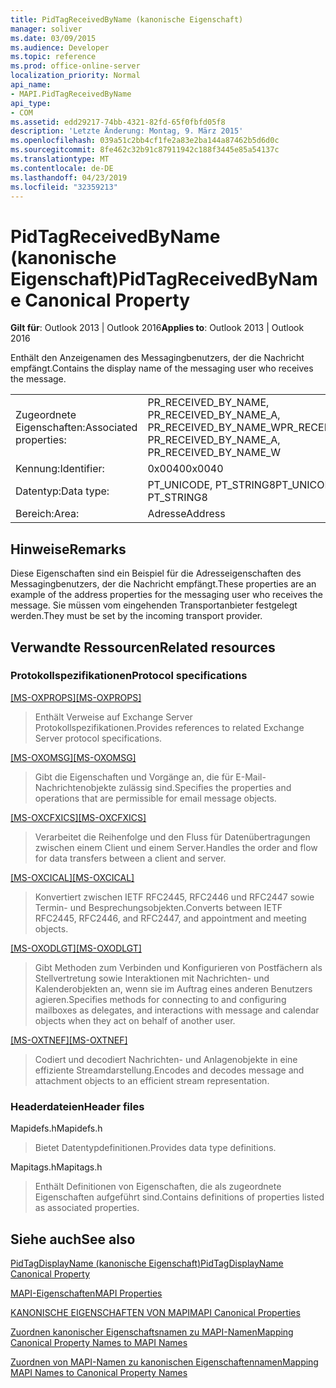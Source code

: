 ```yaml
---
title: PidTagReceivedByName (kanonische Eigenschaft)
manager: soliver
ms.date: 03/09/2015
ms.audience: Developer
ms.topic: reference
ms.prod: office-online-server
localization_priority: Normal
api_name:
- MAPI.PidTagReceivedByName
api_type:
- COM
ms.assetid: edd29217-74bb-4321-82fd-65f0fbfd05f8
description: 'Letzte Änderung: Montag, 9. März 2015'
ms.openlocfilehash: 039a51c2bb4cf1fe2a83e2ba144a87462b5d6d0c
ms.sourcegitcommit: 8fe462c32b91c87911942c188f3445e85a54137c
ms.translationtype: MT
ms.contentlocale: de-DE
ms.lasthandoff: 04/23/2019
ms.locfileid: "32359213"
---
```

# <a name="pidtagreceivedbyname-canonical-property"></a><span data-ttu-id="9dc60-103">PidTagReceivedByName (kanonische Eigenschaft)</span><span class="sxs-lookup"><span data-stu-id="9dc60-103">PidTagReceivedByName Canonical Property</span></span>

  
  
<span data-ttu-id="9dc60-104">**Gilt für**: Outlook 2013 | Outlook 2016</span><span class="sxs-lookup"><span data-stu-id="9dc60-104">**Applies to**: Outlook 2013 | Outlook 2016</span></span> 
  
<span data-ttu-id="9dc60-105">Enthält den Anzeigenamen des Messagingbenutzers, der die Nachricht empfängt.</span><span class="sxs-lookup"><span data-stu-id="9dc60-105">Contains the display name of the messaging user who receives the message.</span></span>
  
|||
|:-----|:-----|
|<span data-ttu-id="9dc60-106">Zugeordnete Eigenschaften:</span><span class="sxs-lookup"><span data-stu-id="9dc60-106">Associated properties:</span></span>  <br/> |<span data-ttu-id="9dc60-107">PR_RECEIVED_BY_NAME, PR_RECEIVED_BY_NAME_A, PR_RECEIVED_BY_NAME_W</span><span class="sxs-lookup"><span data-stu-id="9dc60-107">PR_RECEIVED_BY_NAME, PR_RECEIVED_BY_NAME_A, PR_RECEIVED_BY_NAME_W</span></span>  <br/> |
|<span data-ttu-id="9dc60-108">Kennung:</span><span class="sxs-lookup"><span data-stu-id="9dc60-108">Identifier:</span></span>  <br/> |<span data-ttu-id="9dc60-109">0x0040</span><span class="sxs-lookup"><span data-stu-id="9dc60-109">0x0040</span></span>  <br/> |
|<span data-ttu-id="9dc60-110">Datentyp:</span><span class="sxs-lookup"><span data-stu-id="9dc60-110">Data type:</span></span>  <br/> |<span data-ttu-id="9dc60-111">PT_UNICODE, PT_STRING8</span><span class="sxs-lookup"><span data-stu-id="9dc60-111">PT_UNICODE, PT_STRING8</span></span>  <br/> |
|<span data-ttu-id="9dc60-112">Bereich:</span><span class="sxs-lookup"><span data-stu-id="9dc60-112">Area:</span></span>  <br/> |<span data-ttu-id="9dc60-113">Adresse</span><span class="sxs-lookup"><span data-stu-id="9dc60-113">Address</span></span>  <br/> |
   
## <a name="remarks"></a><span data-ttu-id="9dc60-114">Hinweise</span><span class="sxs-lookup"><span data-stu-id="9dc60-114">Remarks</span></span>

<span data-ttu-id="9dc60-115">Diese Eigenschaften sind ein Beispiel für die Adresseigenschaften des Messagingbenutzers, der die Nachricht empfängt.</span><span class="sxs-lookup"><span data-stu-id="9dc60-115">These properties are an example of the address properties for the messaging user who receives the message.</span></span> <span data-ttu-id="9dc60-116">Sie müssen vom eingehenden Transportanbieter festgelegt werden.</span><span class="sxs-lookup"><span data-stu-id="9dc60-116">They must be set by the incoming transport provider.</span></span>
  
## <a name="related-resources"></a><span data-ttu-id="9dc60-117">Verwandte Ressourcen</span><span class="sxs-lookup"><span data-stu-id="9dc60-117">Related resources</span></span>

### <a name="protocol-specifications"></a><span data-ttu-id="9dc60-118">Protokollspezifikationen</span><span class="sxs-lookup"><span data-stu-id="9dc60-118">Protocol specifications</span></span>

<span data-ttu-id="9dc60-119">[[MS-OXPROPS]](https://msdn.microsoft.com/library/f6ab1613-aefe-447d-a49c-18217230b148%28Office.15%29.aspx)</span><span class="sxs-lookup"><span data-stu-id="9dc60-119">[[MS-OXPROPS]](https://msdn.microsoft.com/library/f6ab1613-aefe-447d-a49c-18217230b148%28Office.15%29.aspx)</span></span>
  
> <span data-ttu-id="9dc60-120">Enthält Verweise auf Exchange Server Protokollspezifikationen.</span><span class="sxs-lookup"><span data-stu-id="9dc60-120">Provides references to related Exchange Server protocol specifications.</span></span>
    
<span data-ttu-id="9dc60-121">[[MS-OXOMSG]](https://msdn.microsoft.com/library/daa9120f-f325-4afb-a738-28f91049ab3c%28Office.15%29.aspx)</span><span class="sxs-lookup"><span data-stu-id="9dc60-121">[[MS-OXOMSG]](https://msdn.microsoft.com/library/daa9120f-f325-4afb-a738-28f91049ab3c%28Office.15%29.aspx)</span></span>
  
> <span data-ttu-id="9dc60-122">Gibt die Eigenschaften und Vorgänge an, die für E-Mail-Nachrichtenobjekte zulässig sind.</span><span class="sxs-lookup"><span data-stu-id="9dc60-122">Specifies the properties and operations that are permissible for email message objects.</span></span>
    
<span data-ttu-id="9dc60-123">[[MS-OXCFXICS]](https://msdn.microsoft.com/library/b9752f3d-d50d-44b8-9e6b-608a117c8532%28Office.15%29.aspx)</span><span class="sxs-lookup"><span data-stu-id="9dc60-123">[[MS-OXCFXICS]](https://msdn.microsoft.com/library/b9752f3d-d50d-44b8-9e6b-608a117c8532%28Office.15%29.aspx)</span></span>
  
> <span data-ttu-id="9dc60-124">Verarbeitet die Reihenfolge und den Fluss für Datenübertragungen zwischen einem Client und einem Server.</span><span class="sxs-lookup"><span data-stu-id="9dc60-124">Handles the order and flow for data transfers between a client and server.</span></span>
    
<span data-ttu-id="9dc60-125">[[MS-OXCICAL]](https://msdn.microsoft.com/library/a685a040-5b69-4c84-b084-795113fb4012%28Office.15%29.aspx)</span><span class="sxs-lookup"><span data-stu-id="9dc60-125">[[MS-OXCICAL]](https://msdn.microsoft.com/library/a685a040-5b69-4c84-b084-795113fb4012%28Office.15%29.aspx)</span></span>
  
> <span data-ttu-id="9dc60-126">Konvertiert zwischen IETF RFC2445, RFC2446 und RFC2447 sowie Termin- und Besprechungsobjekten.</span><span class="sxs-lookup"><span data-stu-id="9dc60-126">Converts between IETF RFC2445, RFC2446, and RFC2447, and appointment and meeting objects.</span></span>
    
<span data-ttu-id="9dc60-127">[[MS-OXODLGT]](https://msdn.microsoft.com/library/01a89b11-9c43-4c40-b147-8f6a1ef5a44f%28Office.15%29.aspx)</span><span class="sxs-lookup"><span data-stu-id="9dc60-127">[[MS-OXODLGT]](https://msdn.microsoft.com/library/01a89b11-9c43-4c40-b147-8f6a1ef5a44f%28Office.15%29.aspx)</span></span>
  
> <span data-ttu-id="9dc60-128">Gibt Methoden zum Verbinden und Konfigurieren von Postfächern als Stellvertretung sowie Interaktionen mit Nachrichten- und Kalenderobjekten an, wenn sie im Auftrag eines anderen Benutzers agieren.</span><span class="sxs-lookup"><span data-stu-id="9dc60-128">Specifies methods for connecting to and configuring mailboxes as delegates, and interactions with message and calendar objects when they act on behalf of another user.</span></span>
    
<span data-ttu-id="9dc60-129">[[MS-OXTNEF]](https://msdn.microsoft.com/library/1f0544d7-30b7-4194-b58f-adc82f3763bb%28Office.15%29.aspx)</span><span class="sxs-lookup"><span data-stu-id="9dc60-129">[[MS-OXTNEF]](https://msdn.microsoft.com/library/1f0544d7-30b7-4194-b58f-adc82f3763bb%28Office.15%29.aspx)</span></span>
  
> <span data-ttu-id="9dc60-130">Codiert und decodiert Nachrichten- und Anlagenobjekte in eine effiziente Streamdarstellung.</span><span class="sxs-lookup"><span data-stu-id="9dc60-130">Encodes and decodes message and attachment objects to an efficient stream representation.</span></span>
    
### <a name="header-files"></a><span data-ttu-id="9dc60-131">Headerdateien</span><span class="sxs-lookup"><span data-stu-id="9dc60-131">Header files</span></span>

<span data-ttu-id="9dc60-132">Mapidefs.h</span><span class="sxs-lookup"><span data-stu-id="9dc60-132">Mapidefs.h</span></span>
  
> <span data-ttu-id="9dc60-133">Bietet Datentypdefinitionen.</span><span class="sxs-lookup"><span data-stu-id="9dc60-133">Provides data type definitions.</span></span>
    
<span data-ttu-id="9dc60-134">Mapitags.h</span><span class="sxs-lookup"><span data-stu-id="9dc60-134">Mapitags.h</span></span>
  
> <span data-ttu-id="9dc60-135">Enthält Definitionen von Eigenschaften, die als zugeordnete Eigenschaften aufgeführt sind.</span><span class="sxs-lookup"><span data-stu-id="9dc60-135">Contains definitions of properties listed as associated properties.</span></span>
    
## <a name="see-also"></a><span data-ttu-id="9dc60-136">Siehe auch</span><span class="sxs-lookup"><span data-stu-id="9dc60-136">See also</span></span>



[<span data-ttu-id="9dc60-137">PidTagDisplayName (kanonische Eigenschaft)</span><span class="sxs-lookup"><span data-stu-id="9dc60-137">PidTagDisplayName Canonical Property</span></span>](pidtagdisplayname-canonical-property.md)


[<span data-ttu-id="9dc60-138">MAPI-Eigenschaften</span><span class="sxs-lookup"><span data-stu-id="9dc60-138">MAPI Properties</span></span>](mapi-properties.md)
  
[<span data-ttu-id="9dc60-139">KANONISCHE EIGENSCHAFTEN VON MAPI</span><span class="sxs-lookup"><span data-stu-id="9dc60-139">MAPI Canonical Properties</span></span>](mapi-canonical-properties.md)
  
[<span data-ttu-id="9dc60-140">Zuordnen kanonischer Eigenschaftsnamen zu MAPI-Namen</span><span class="sxs-lookup"><span data-stu-id="9dc60-140">Mapping Canonical Property Names to MAPI Names</span></span>](mapping-canonical-property-names-to-mapi-names.md)
  
[<span data-ttu-id="9dc60-141">Zuordnen von MAPI-Namen zu kanonischen Eigenschaftennamen</span><span class="sxs-lookup"><span data-stu-id="9dc60-141">Mapping MAPI Names to Canonical Property Names</span></span>](mapping-mapi-names-to-canonical-property-names.md)

